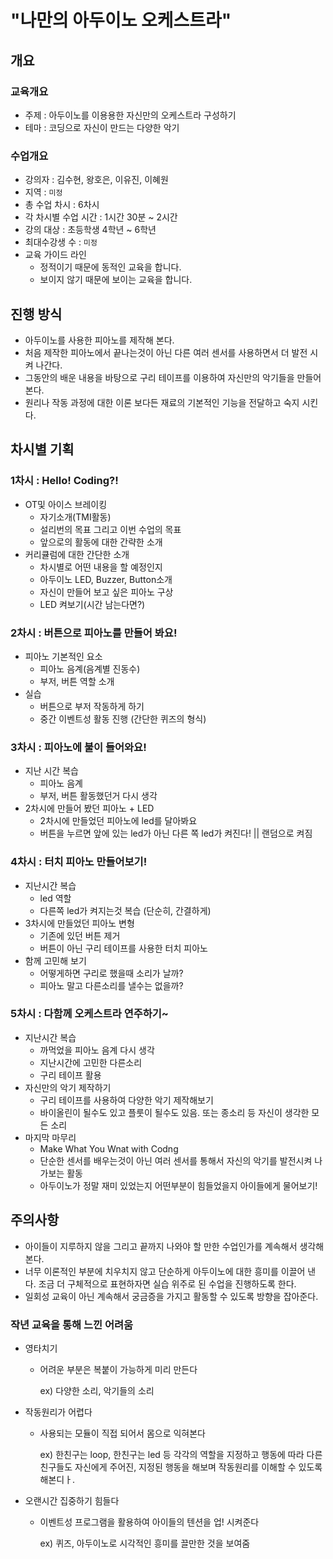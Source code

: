 # "나만의 아두이노 오케스트라"

## 개요

### 교육개요

- 주제 : 아두이노를 이용용한 자신만의 오케스트라 구성하기
- 테마 :  코딩으로 자신이 만드는 다양한 악기

### 수업개요

- 강의자 : 김수현, 왕호은, 이유진, 이혜원
- 지역 : `미정`
- 총 수업 차시 : 6차시
- 각 차시별 수업 시간 : 1시간 30분 ~ 2시간
- 강의 대상 : 초등학생 4학년 ~ 6학년
- 최대수강생 수 :  `미정`
- 교육 가이드 라인
  - 정적이기 때문에 동적인 교육을 합니다.
  - 보이지 않기 때문에 보이는 교육을 합니다.

## 진행 방식

- 아두이노를 사용한 피아노를 제작해 본다.
- 처음 제작한 피아노에서 끝나는것이 아닌 다른 여러 센서를 사용하면서 더 발전 시켜 나간다.
- 그동안의 배운 내용을 바탕으로 구리 테이프를 이용하여 자신만의 악기들을 만들어본다.
- 원리나 작동 과정에 대한 이론 보다든 재료의 기본적인 기능을 전달하고 숙지 시킨다.

## 차시별 기획

### 1차시 : Hello! Coding?!

- OT및 아이스 브레이킹
  - 자기소개(TMI활동)
  - 설리번의 목표 그리고 이번 수업의 목표
  - 앞으로의 활동에 대한 간략한 소개
- 커리큘럼에 대한 간단한 소개 
  - 차시별로 어떤 내용을 할 예정인지
  - 아두이노 LED, Buzzer, Button소개
  - 자신이 만들어 보고 싶은 피아노 구상
  - LED 켜보기(시간 남는다면?)

### 2차시 : 버튼으로 피아노를 만들어 봐요!

- 피아노 기본적인 요소
  - 피아노 음계(음계별 진동수)
  - 부저, 버튼 역할 소개
- 실습
  - 버튼으로 부저 작동하게 하기
  - 중간 이벤트성 활동 진행 (간단한 퀴즈의 형식)

### 3차시 : 피아노에 불이 들어와요!

- 지난 시간 복습
  - 피아노 음계
  - 부저, 버튼 활동했던거 다시 생각
- 2차시에 만들어 봤던 피아노 + LED
  - 2차시에 만들었던 피아노에 led를 달아봐요
  - 버튼을 누르면 앞에 있는 led가 아닌 다른 쪽 led가 켜진다! || 랜덤으로 켜짐

### 4차시 : 터치 피아노 만들어보기!

- 지난시간 복습
  - led 역할
  - 다른쪽 led가 켜지는것 복습 (단순히, 간결하게)
- 3차시에 만들었던 피아노 변형
  - 기존에 있던 버튼 제거
  - 버튼이 아닌 구리 테이프를 사용한 터치 피아노
- 함께 고민해 보기 
  - 어떻게하면 구리로 했을때 소리가 날까?
  - 피아노 말고 다른소리를 낼수는 없을까?

### 5차시 : 다함께 오케스트라 연주하기~

- 지난시간 복습
  - 까먹었을 피아노 음계 다시 생각
  - 지난시간에 고민한 다른소리
  - 구리 테이프 활용
- 자신만의 악기 제작하기
  - 구리 테이프를 사용하여 다양한 악기 제작해보기
  - 바이올린이 될수도 있고 플룻이 될수도 있음. 또는 종소리 등 자신이 생각한 모든 소리
- 마지막 마무리 
  - Make What You Wnat with Codng
  - 단순한 센서를 배우는것이 아닌 여러 센서를 통해서 자신의 악기를 발전시켜 나가보는 활동
  - 아두이노가 정말 재미 있었는지 어떤부분이 힘들었을지 아이들에게 물어보기!



## 주의사항

- 아이들이 지루하지 않을 그리고 끝까지 나와야 할 만한 수업인가를 계속해서 생각해 본다.
- 너무 이론적인 부분에 치우치지 않고 단순하게 아두이노에 대한 흥미를 이끌어 낸다. 조금 더 구체적으로 표현하자면 실습 위주로 된 수업을 진행하도록 한다.
- 일회성 교육이 아닌 계속해서 궁금증을 가지고 활동할 수 있도록 방향을 잡아준다.

### 작년 교육을 통해 느낀 어려움

- 영타치기

  - 어려운 부분은 복붙이 가능하게 미리 만든다

    ex) 다양한 소리, 악기들의 소리

- 작동원리가 어렵다

  - 사용되는 모듈이 직접 되어서 몸으로 익혀본다

    ex) 한친구는 loop, 한친구는 led 등 각각의 역할을 지정하고 행동에 따라 다른 친구들도 자신에게 주어진, 지정된 행동을 해보며 작동원리를 이해할 수 있도록 해본디ㅏ.

- 오랜시간 집중하기 힘들다

  - 이벤트성 프로그램을 활용하여 아이들의 텐션을 업! 시켜준다

    ex) 퀴즈, 아두이노로 시각적인 흥미를 끌만한 것을 보여줌

